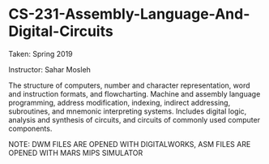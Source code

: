 # CS-231-Assembly-Language-And-Digital-Circuits

Taken: Spring 2019

Instructor: Sahar Mosleh

The structure of computers, number and character representation, word and instruction formats, and flowcharting. Machine and assembly language programming, address modification, indexing, indirect addressing, subroutines, and mnemonic interpreting systems. Includes digital logic, analysis and synthesis of circuits, and circuits of commonly used computer components.

NOTE: DWM FILES ARE OPENED WITH DIGITALWORKS, ASM FILES ARE OPENED WITH MARS MIPS SIMULATOR
